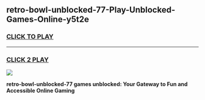 
## retro-bowl-unblocked-77-Play-Unblocked-Games-Online-y5t2e
<h3>
<a href="https://premium76.site?title=retro-bowl-unblocked-77&ref=25A">CLICK TO PLAY</a></h3>
<hr>

<h3>
<a href="https://premium76.site?title=retro-bowl-unblocked-77&ref=25A">CLICK 2 PLAY</a>
  
</h3>

<a href="https://premium76.site?title=retro-bowl-unblocked-77&ref=25A"><img src="https://clearcache.store/games.png"></a>


**retro-bowl-unblocked-77 games unblocked: Your Gateway to Fun and Accessible Online Gaming**
